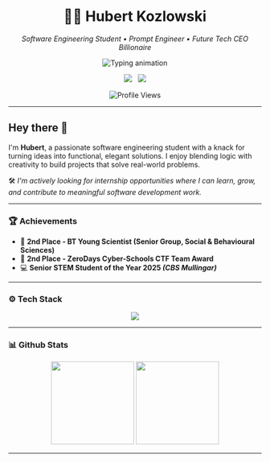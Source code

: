 <h1 align="center">👨‍💻 Hubert Kozlowski</h1>
<p align="center"><em>Software Engineering Student • Prompt Engineer • Future Tech CEO Billionaire</em></p>


<p align="center"><img src="https://readme-typing-svg.herokuapp.com?font=Fira+Code&pause=5000&color=00FF00&center=true&vCenter=true&width=600&lines=Welcome+to+my+Github;Currently+debugging+my+life;Software+Engineering+Student+at+Moate+Business+College;Professional+Prompt+Engineer+and+AI+whisperer;Hire+me+before+I+drop+out" alt="Typing animation"></p>

<p align="center">
    <a href="https://www.linkedin.com/in/hubertkozlowski33"><img src="https://skillicons.dev/icons?i=linkedin" /></a>
    &nbsp;
    <a href="mailto:hubert@33koz.com"><img src="https://skillicons.dev/icons?i=gmail"/></a>
</p>
<p align="center">
    <img src="https://komarev.com/ghpvc/?username=hubert-kozlowski&label=Profile+Views&color=grey&style=flat" alt="Profile Views"/>
</p>

---
## Hey there 👋
I'm **Hubert**, a passionate software engineering student with a knack for turning ideas into functional, elegant solutions. I enjoy blending logic with creativity to build projects that solve real-world problems.

🛠️<em> I'm actively looking for internship opportunities where I can learn, grow, and contribute to meaningful software development work.</em>

---
### 🏆 Achievements
- 🥈 **2nd Place - BT Young Scientist (Senior Group, Social & Behavioural Sciences)**
- 🥈 **2nd Place - ZeroDays Cyber-Schools CTF Team Award**
- 💻 **Senior STEM Student of the Year 2025 *(CBS Mullingar)***
    
---
### ⚙️ Tech Stack
<p align="center">
    <img src="https://skillicons.dev/icons?i=python,c,cpp,cs,java,rust,lua,git,js,html,css,nodejs"/>
</p>

---
### 📊 Github Stats
<p align="center">
    <img src="https://github-readme-stats.vercel.app/api?username=hubert-kozlowski&show_icons=true&theme=gruvbox&hide_border=true&rank_icon=github" height="165"/>
    <img src="https://github-readme-streak-stats.herokuapp.com/?user=hubert-kozlowski&theme=gruvbox&hide_border=true" height="165"/>
</p>

---

